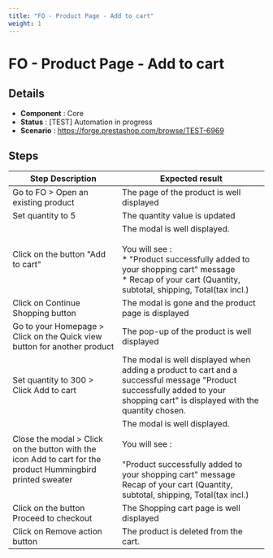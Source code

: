 ```yaml
---
title: "FO - Product Page - Add to cart"
weight: 1
---
```


# FO - Product Page - Add to cart
## Details
* **Component** : Core
* **Status** : [TEST] Automation in progress
* **Scenario** : https://forge.prestashop.com/browse/TEST-6969

## Steps
| Step Description | Expected result |
| ----- | ----- |
| Go to FO > Open an existing product | The page of the product is well displayed |
| Set quantity to 5 | The quantity value is updated |
| Click on the button "Add to cart" | The modal is well displayed.<br><br>You will see :<br> * "Product successfully added to your shopping cart" message<br> * Recap of your cart (Quantity, subtotal, shipping, Total(tax incl.) |
| Click on Continue Shopping button | The modal is gone and the product page is displayed |
| Go to your Homepage > Click on the Quick view button for another product | The pop-up of the product is well displayed |
| Set quantity to 300 > Click Add to cart | The modal is well displayed when adding a product to cart and a successful message "Product successfully added to your shopping cart" is displayed with the quantity chosen. |
| Close the modal > Click on the button with the icon Add to cart for the product Hummingbird printed sweater | The modal is well displayed.<br><br>You will see :<br><br>"Product successfully added to your shopping cart" message<br>Recap of your cart (Quantity, subtotal, shipping, Total(tax incl.) |
| Click on the button Proceed to checkout | The Shopping cart page is well displayed |
| Click on Remove action button | The product is deleted from the cart. |
